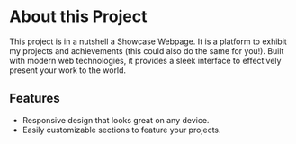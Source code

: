 # About this Project

This project is in a nutshell a Showcase Webpage. 
It is a platform to exhibit my projects and achievements (this could also do the same for you!). Built with modern web technologies, it provides a sleek interface to effectively present your work to the world.

## Features

- Responsive design that looks great on any device.
- Easily customizable sections to feature your projects.
